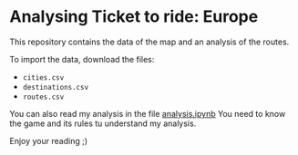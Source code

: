 # Analysing Ticket to ride: Europe

This repository contains the data of the map and an analysis of the routes.

To import the data, download the files:
- ```cities.csv```
- ```destinations.csv```
- ```routes.csv```

You can also read my analysis in the file [analysis.ipynb](https://github.com/leonsi7/les-aventuries-du-rail/blob/main/analysis.ipynb) You need to know the game and its rules tu understand my analysis.

Enjoy your reading ;)
